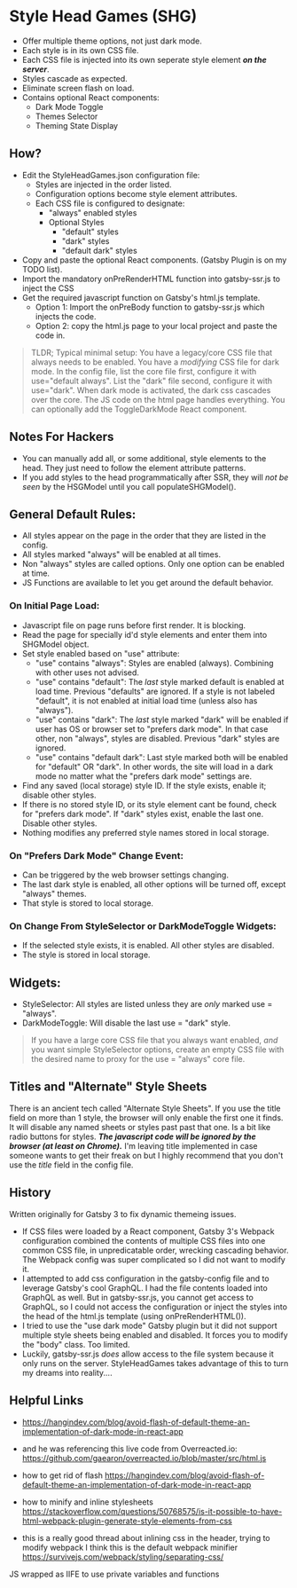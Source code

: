 # Style Head Games (SHG)
- Offer multiple theme options, not just dark mode.
- Each style is in its own CSS file.
- Each CSS file is injected into its own seperate style element ***on the server***.
- Styles cascade as expected.
- Eliminate screen flash on load. 
- Contains optional React components: 
  - Dark Mode Toggle
  - Themes Selector
  - Theming State Display

## How?
- Edit the StyleHeadGames.json configuration file:
  - Styles are injected in the order listed.
  - Configuration options become style element attributes.
  - Each CSS file is configured to designate:
    - "always" enabled styles
    - Optional Styles
      - "default" styles
      - "dark" styles 
      - "default dark" styles
- Copy and paste the optional React components. (Gatsby Plugin is on my TODO list).
- Import the mandatory onPreRenderHTML function into gatsby-ssr.js to inject the CSS
- Get the required javascript function on Gatsby's html.js template.
  - Option 1: Import the onPreBody function to gatsby-ssr.js which injects the code.
  - Option 2: copy the html.js page to your local project and paste the code in.

> TLDR; Typical minimal setup: You have a legacy/core CSS file that always needs to be enabled. You have a *modifying* CSS file for dark mode. In the config file, list the core file first, configure it with use="default always". List the "dark" file second, configure it with use="dark". When dark mode is activated, the dark css cascades over the core. The JS code on the html page handles everything. You can optionally add the ToggleDarkMode React component.

## Notes For Hackers
- You can manually add all, or some additional, style elements to the head. They just need to follow the element attribute patterns.
- If you add styles to the head programmatically after SSR, they will *not be seen* by the HSGModel until you call populateSHGModel().

## General Default Rules:
- All styles appear on the page in the order that they are listed in the config.
- All styles marked "always" will be enabled at all times.
- Non "always" styles are called options. Only one option can be enabled at time.
- JS Functions are available to let you get around the default behavior.

### On Initial Page Load:
- Javascript file on page runs before first render. It is blocking.
- Read the page for specially id'd style elements and enter them into SHGModel object.
- Set style enabled based on "use" attribute:
  - "use" contains "always": Styles are enabled (always). Combining with other uses not advised. 
  - "use" contains "default": The *last* style marked default is enabled at load time. Previous "defaults" are ignored. If a style is not labeled "default", it is not enabled at initial load time (unless also has "always").  
  - "use" contains "dark": The *last* style marked "dark" will be enabled if user has OS or browser set to "prefers dark mode". In that case other, non "always", styles are disabled. Previous "dark" styles are ignored.
  - "use" contains "default dark": Last style marked both will be enabled for "default" OR "dark". In other words, the site will load in a dark mode no matter what the "prefers dark mode" settings are.
- Find any saved (local storage) style ID. If the style exists, enable it; disable other styles.
- If there is no stored style ID, or its style element cant be found, check for "prefers dark mode". If "dark" styles exist, enable the last one. Disable other styles.
- Nothing modifies any preferred style names stored in local storage.

### On "Prefers Dark Mode" Change Event:
- Can be triggered by the web browser settings changing.
- The last dark style is enabled, all other options will be turned off, except "always" themes.
- That style is stored to local storage.

### On Change From StyleSelector or DarkModeToggle Widgets:
- If the selected style exists, it is enabled. All other styles are disabled.
- The style is stored in local storage.

## Widgets:
- StyleSelector: All styles are listed unless they are *only* marked use = "always".
- DarkModeToggle: Will disable the last use = "dark" style.
 
> If you have a large core CSS file that you always want enabled, *and* you want simple StyleSelector options, create an empty CSS file with the desired name to proxy for the use = "always" core file.
 
## Titles and "Alternate" Style Sheets
There is an ancient tech called "Alternate Style Sheets". If you use the title field on more than 1 style, the browser will only enable the first one it finds. It will disable any named sheets or styles past past that one. Is a bit like radio buttons for styles. 
***The javascript code will be ignored by the browser (at least on Chrome).***
I'm leaving title implemented in case someone wants to get their freak on but I highly recommend that you don't use the *title* field in the config file.

## History
Written originally for Gatsby 3 to fix dynamic themeing issues. 
- If CSS files were loaded by a React component, Gatsby 3's Webpack configuration combined the contents of multiple CSS files into one common CSS file, in unpredicatable order, wrecking cascading behavior. The Webpack config was super complicated so I did not want to modify it.
- I attempted to add css configuration in the gatsby-config file and to leverage Gatsby's cool GraphQL. I had the file contents loaded into GraphQL as well. But in gatsby-ssr.js, you cannot get access to GraphQL, so I could not access the configuration or inject the styles into the head of the html.js template (using onPreRenderHTML()).
- I tried to use the "use dark mode" Gatsby plugin but it did not support multiple style sheets being enabled and disabled. It forces you to modify the "body" class. Too limited.
- Luckily, gatsby-ssr.js *does* allow access to the file system because it only runs on the server. StyleHeadGames takes advantage of this to turn my dreams into reality....

## Helpful Links
- https://hangindev.com/blog/avoid-flash-of-default-theme-an-implementation-of-dark-mode-in-react-app

- and he was referencing this live code from Overreacted.io: 
https://github.com/gaearon/overreacted.io/blob/master/src/html.js

- how to get rid of flash https://hangindev.com/blog/avoid-flash-of-default-theme-an-implementation-of-dark-mode-in-react-app

- how to minify and inline stylesheets https://stackoverflow.com/questions/50768575/is-it-possible-to-have-html-webpack-plugin-generate-style-elements-from-css

- this is a really good thread about inlining css in the header, trying to modify webpack
I think this is the default webpack minifier https://survivejs.com/webpack/styling/separating-css/

JS wrapped as IIFE to use private variables and functions